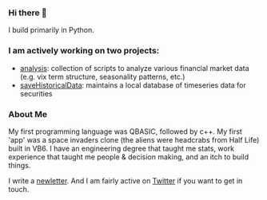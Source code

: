 ### Hi there 👋

I build primarily in Python. 

### I am actively working on two projects: 
- [analysis](https://github.com/doomed51/analysis): collection of scripts to analyze various financial market data (e.g. vix term structure, seasonality patterns, etc.)
- [saveHistoricalData](https://github.com/doomed51/saveHistoricalData): maintains a local database of timeseries data for securities

### About Me
My first programming language was QBASIC, followed by c++. My first 'app' was a space invaders clone (the aliens were headcrabs from Half Life) built in VB6. I have an engineering degree that taught me stats, work experience that taught me people & decision making, and an itch to build things.

I write a [newletter](https://crossedwires.substack.com/). And I am fairly active on [Twitter](https://twitter.com/inSenCite) if you want to get in touch. 

<!--
**doomed51/doomed51** is a ✨ _special_ ✨ repository because its `README.md` (this file) appears on your GitHub profile.

Here are some ideas to get you started:

- 🔭 I’m currently working on ...
- 🌱 I’m currently learning ...
- 👯 I’m looking to collaborate on ...
- 🤔 I’m looking for help with ...
- 💬 Ask me about ...
- 📫 How to reach me: ...
- 😄 Pronouns: ...
- ⚡ Fun fact: ...
-->
